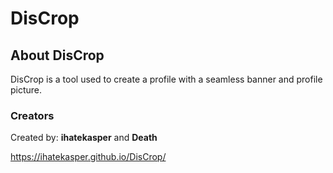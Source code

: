 # DisCrop

## About DisCrop

DisCrop is a tool used to create a profile with a seamless banner and profile picture.


### Creators
Created by: **ihatekasper** and **Death**


https://ihatekasper.github.io/DisCrop/
